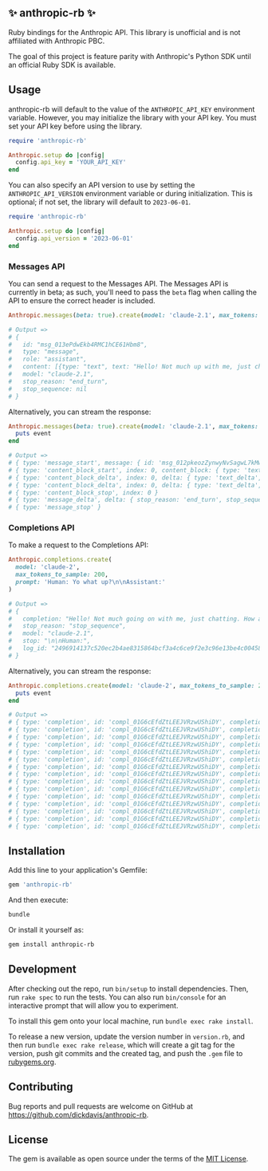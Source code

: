 ## ✨ anthropic-rb ✨

Ruby bindings for the Anthropic API. This library is unofficial and is not affiliated with Anthropic PBC.

The goal of this project is feature parity with Anthropic's Python SDK until an official Ruby SDK is available.

## Usage

anthropic-rb will default to the value of the `ANTHROPIC_API_KEY` environment variable. However, you may initialize the library with your API key. You must set your API key before using the library.

```ruby
require 'anthropic-rb'

Anthropic.setup do |config|
  config.api_key = 'YOUR_API_KEY'
end
```

You can also specify an API version to use by setting the `ANTHROPIC_API_VERSION` environment variable or during initialization. This is optional; if not set, the library will default to `2023-06-01`.

```ruby
require 'anthropic-rb'

Anthropic.setup do |config|
  config.api_version = '2023-06-01'
end
```

### Messages API

You can send a request to the Messages API. The Messages API is currently in beta; as such, you'll need to pass the `beta` flag when calling the API to ensure the correct header is included.

```ruby
Anthropic.messages(beta: true).create(model: 'claude-2.1', max_tokens: 200, messages: [{role: 'user', content: 'Yo what up?'}])

# Output =>
# {
#   id: "msg_013ePdwEkb4RMC1hCE61Hbm8",
#   type: "message",
#   role: "assistant",
#   content: [{type: "text", text: "Hello! Not much up with me, just chatting. How about you?"}],
#   model: "claude-2.1",
#   stop_reason: "end_turn",
#   stop_sequence: nil
# }
```

Alternatively, you can stream the response:

```ruby
Anthropic.messages(beta: true).create(model: 'claude-2.1', max_tokens: 200, messages: [{role: 'user', content: 'Yo what up?'}], stream: true) do |event|
  puts event
end

# Output =>
# { type: 'message_start', message: { id: 'msg_012pkeozZynwyNvSagwL7kMw', type: 'message', role: 'assistant', content: [], model: 'claude-2.1', stop_reason: nil, stop_sequence: nil } }
# { type: 'content_block_start', index: 0, content_block: { type: 'text', text: '' } }
# { type: 'content_block_delta', index: 0, delta: { type: 'text_delta', text: 'Hello' } }
# { type: 'content_block_delta', index: 0, delta: { type: 'text_delta', text: '.' } }
# { type: 'content_block_stop', index: 0 }
# { type: 'message_delta', delta: { stop_reason: 'end_turn', stop_sequence: nil } }
# { type: 'message_stop' }
```

### Completions API

To make a request to the Completions API:

```ruby
Anthropic.completions.create(
  model: 'claude-2',
  max_tokens_to_sample: 200,
  prompt: 'Human: Yo what up?\n\nAssistant:'
)

# Output =>
# {
#   completion: "Hello! Not much going on with me, just chatting. How about you?",
#   stop_reason: "stop_sequence",
#   model: "claude-2.1",
#   stop: "\n\nHuman:",
#   log_id: "2496914137c520ec2b4ae8315864bcf3a4c6ce9f2e3c96e13be4c004587313ca"
# }
```

Alternatively, you can stream the response:

```ruby
Anthropic.completions.create(model: 'claude-2', max_tokens_to_sample: 200, prompt: 'Human: Yo what up?\n\nAssistant:', stream: true) do |event|
  puts event
end

# Output =>
# { type: 'completion', id: 'compl_01G6cEfdZtLEEJVRzwUShiDY', completion: ' Hello', stop_reason: nil, model: 'claude-2.1', stop: nil, log_id: 'compl_01G6cEfdZtLEEJVRzwUShiDY' }
# { type: 'completion', id: 'compl_01G6cEfdZtLEEJVRzwUShiDY', completion: '!', stop_reason: nil, model: 'claude-2.1', stop: nil, log_id: 'compl_01G6cEfdZtLEEJVRzwUShiDY' }
# { type: 'completion', id: 'compl_01G6cEfdZtLEEJVRzwUShiDY', completion: ' Not', stop_reason: nil, model: 'claude-2.1', stop: nil, log_id: 'compl_01G6cEfdZtLEEJVRzwUShiDY' }
# { type: 'completion', id: 'compl_01G6cEfdZtLEEJVRzwUShiDY', completion: ' much', stop_reason: nil, model: 'claude-2.1', stop: nil, log_id: 'compl_01G6cEfdZtLEEJVRzwUShiDY' }
# { type: 'completion', id: 'compl_01G6cEfdZtLEEJVRzwUShiDY', completion: ',', stop_reason: nil, model: 'claude-2.1', stop: nil, log_id: 'compl_01G6cEfdZtLEEJVRzwUShiDY' }
# { type: 'completion', id: 'compl_01G6cEfdZtLEEJVRzwUShiDY', completion: ' just', stop_reason: nil, model: 'claude-2.1', stop: nil, log_id: 'compl_01G6cEfdZtLEEJVRzwUShiDY' }
# { type: 'completion', id: 'compl_01G6cEfdZtLEEJVRzwUShiDY', completion: ' chatting', stop_reason: nil, model: 'claude-2.1', stop: nil, log_id: 'compl_01G6cEfdZtLEEJVRzwUShiDY' }
# { type: 'completion', id: 'compl_01G6cEfdZtLEEJVRzwUShiDY', completion: ' with', stop_reason: nil, model: 'claude-2.1', stop: nil, log_id: 'compl_01G6cEfdZtLEEJVRzwUShiDY' }
# { type: 'completion', id: 'compl_01G6cEfdZtLEEJVRzwUShiDY', completion: ' people', stop_reason: nil, model: 'claude-2.1', stop: nil, log_id: 'compl_01G6cEfdZtLEEJVRzwUShiDY' }
# { type: 'completion', id: 'compl_01G6cEfdZtLEEJVRzwUShiDY', completion: '.', stop_reason: nil, model: 'claude-2.1', stop: nil, log_id: 'compl_01G6cEfdZtLEEJVRzwUShiDY' }
# { type: 'completion', id: 'compl_01G6cEfdZtLEEJVRzwUShiDY', completion: ' How', stop_reason: nil, model: 'claude-2.1', stop: nil, log_id: 'compl_01G6cEfdZtLEEJVRzwUShiDY' }
# { type: 'completion', id: 'compl_01G6cEfdZtLEEJVRzwUShiDY', completion: ' about', stop_reason: nil, model: 'claude-2.1', stop: nil, log_id: 'compl_01G6cEfdZtLEEJVRzwUShiDY' }
# { type: 'completion', id: 'compl_01G6cEfdZtLEEJVRzwUShiDY', completion: ' you', stop_reason: nil, model: 'claude-2.1', stop: nil, log_id: 'compl_01G6cEfdZtLEEJVRzwUShiDY' }
# { type: 'completion', id: 'compl_01G6cEfdZtLEEJVRzwUShiDY', completion: '?', stop_reason: nil, model: 'claude-2.1', stop: nil, log_id: 'compl_01G6cEfdZtLEEJVRzwUShiDY' }
# { type: 'completion', id: 'compl_01G6cEfdZtLEEJVRzwUShiDY', completion: '', stop_reason: 'stop_sequence', model: 'claude-2.1', stop: "\n\nHuman:", log_id: 'compl_01G6cEfdZtLEEJVRzwUShiDY' }
```

## Installation

Add this line to your application's Gemfile:

```ruby
gem 'anthropic-rb'
```

And then execute:

```bash
bundle
```

Or install it yourself as:

```bash
gem install anthropic-rb
```

## Development

After checking out the repo, run `bin/setup` to install dependencies. Then, run `rake spec` to run the tests. You can also run `bin/console` for an interactive prompt that will allow you to experiment.

To install this gem onto your local machine, run `bundle exec rake install`.

To release a new version, update the version number in `version.rb`, and then run `bundle exec rake release`, which will create a git tag for the version, push git commits and the created tag, and push the `.gem` file to [rubygems.org](https://rubygems.org).

## Contributing

Bug reports and pull requests are welcome on GitHub at https://github.com/dickdavis/anthropic-rb.

## License

The gem is available as open source under the terms of the [MIT License](https://opensource.org/licenses/MIT).

